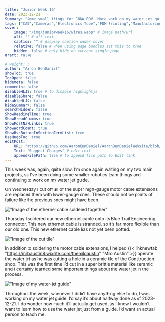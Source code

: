 ```yaml
---
title: "Junior Week 16"
date: 2023-12-21
Summary: "Some small things for JONA ROV. More work on my water jet guide."
tags: ["CAD","Cameras","Electronics Tube","FDM Printing","Manufacturing","PCB Design","Robotics Shop Blog","Sunk Robotics","SLA Printing"]
cover:
    image: "/img/juniorweek16/wires.webp" # image path/url
    alt: "" # alt text
    caption: "" # display caption under cover
    relative: false # when using page bundles set this to true
    hidden: false # only hide on current single page
draft: false

# weight: 1
author: "Aaron BenDaniel"
showToc: true
TocOpen: false
hidemeta: false
comments: false
disableHLJS: true # to disable highlightjs
disableShare: false
disableHLJS: false
hideSummary: false
searchHidden: false
ShowReadingTime: true
ShowBreadCrumbs: true
ShowPostNavLinks: true
ShowWordCount: true
ShowRssButtonInSectionTermList: true
UseHugoToc: true
editPost:
    URL: "https://github.com/AaronBenDaniel/AaronBenDanielWebsite/blob/main/content"
    Text: "Suggest Changes" # edit text
    appendFilePath: true # to append file path to Edit link
---
```


This week was, again, quite slow. I’m once again waiting on my two main projects, so I’ve been doing some smaller robotics team things and continuing to work on my water jet guide.

On Wednesday I cut off all of the super high-gauge motor cable extensions are replaced them with lower-gauge ones. These should not be points of failure like the previous ones might have been.

!["Image of the ethernet cable soldered together"](/img/juniorweek16/cable.webp)

Thursday I soldered our new ethernet cable onto its Blue Trail Engineering connector. This new ethernet cable is stranded, so it’s far more flexible than our old one. This new ethernet cable has not yet been potted.

!["Image of the cut tile"](/img/juniorweek16/tile.webp)

In addition to soldering the motor cable extensions, I helped {{< linknewtab "https://miloaustin8.wixsite.com/themiloaustin" "Milo Austin" >}} operate the water jet as he was cutting a hole in a ceramic tile of the Construction shop. This was the first time I’d cut in a super brittle material like ceramic and I certainly learned some important things about the water jet in the process.

!["Image of my water-jet guide"](/img/juniorweek16/guide.webp)

Throughout the week, whenever I didn’t have anything else to do, I was working on my water jet guide. I’d say it’s about halfway done as of 2023-12-21. I do wonder how much it’ll actually get used, as I know I wouldn’t want to learn how to use the water jet just from a guide. I’d want an actual person to teach me.